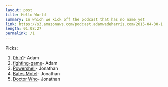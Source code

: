 ```yaml
---
layout: post
title: Hello World
summary: In which we kick off the podcast that has no name yet
link: https://s3.amazonaws.com/podcast.adamwadeharris.com/2015-04-30-1.mp3
length: 01:08:27
permalink: /1
---
```


Picks:

1. [0h h1](http://0hh1.com/)- Adam
1. [fighting-game](https://github.com/aharris88/fighting-game)- Adam
1. [Powershell](http://en.wikipedia.org/wiki/Windows_PowerShell)- Jonathan
1. [Bates Motel](http://en.wikipedia.org/wiki/Bates_Motel_(TV_series))- Jonathan
1. [Doctor Who](http://en.wikipedia.org/wiki/Doctor_Who)- Jonathan
